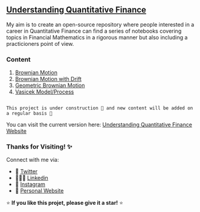 ## [Understanding Quantitative Finance](https://quantgirluk.github.io/Understanding-Quantitative-Finance/intro.html)


My aim is to create an open-source repository where people interested in a career in Quantitative Finance can find a series of notebooks covering topics in Financial Mathematics in a rigorous manner but also including a practicioners point of view. 

### Content

1. [Brownian Motion](https://quantgirluk.github.io/Understanding-Quantitative-Finance/brownian_motion.html)
2. [Brownian Motion with Drift](https://quantgirluk.github.io/Understanding-Quantitative-Finance/brownian_motion_arithmetic.html)
3. [Geometric Brownian Motion](https://quantgirluk.github.io/Understanding-Quantitative-Finance/geometric_brownian_motion.html)
4. [Vasicek Model/Process](https://quantgirluk.github.io/Understanding-Quantitative-Finance/vasicek.html)


```{note}

This project is under construction 🦺 and new content will be added on a regular basis 🌱 

```

You can visit the current version here: [Understanding Quantitative Finance Website](https://quantgirluk.github.io/Understanding-Quantitative-Finance/intro.html)

### Thanks for Visiting! ✨

Connect with me via:

- 🦜 [Twitter](https://twitter.com/Quant_Girl)
- 👩🏽‍💼 [Linkedin](https://www.linkedin.com/in/dialidsantiago/)
- 📸 [Instagram](https://www.instagram.com/quant_girl/)
- 👾 [Personal Website](https://quantgirl.blog)


⭐️ **If you like this projet, please give it a star!** ⭐️
